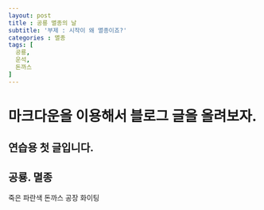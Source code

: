 ```yaml
---
layout: post
title : 공룡 멸종의 날
subtitle: '부제 : 시작이 왜 멸종이죠?'
categories : 멸종
tags: [
  공룡,
  운석,
  돈까스
]
---
```

# 마크다운을 이용해서 블로그 글을 올려보자.

## 연습용 첫 글입니다.

## 공룡. 멸종 
죽은 파란색 돈까스 공장 화이팅
